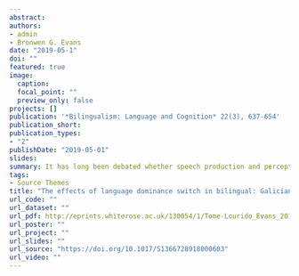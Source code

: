 ```yaml
---
abstract:
authors:
- admin
- Bronwen G. Evans
date: "2019-05-1"
doi: ""
featured: true
image:
  caption: 
  focal_point: ""
  preview_only: false
projects: []
publication: '*Bilingualism: Language and Cognition* 22(3), 637-654'
publication_short:
publication_types:
- "2"
publishDate: "2019-05-01"
slides: 
summary: It has long been debated whether speech production and perception remain flexible in adulthood. The current study investigates the effects of language dominance switch in Galician new speakers (neofalantes) who are raised with Spanish as a primary language and learn Galician at an early age in a bilingual environment, but in adolescence, decide to switch to using Galician almost exclusively, for ideological reasons. Results showed that neofalantes pattern with Spanish-dominants in their perception and production of mid-vowel and fricative contrasts, but with Galician-dominants in their realisation of unstressed word-final vowels, a highly salient feature of Galician. These results are taken to suggest that despite early exposure to Galician, high motivation and almost exclusive Galician language use post-switch, there are limitations to what neofalantes can learn in both production and perception, but that the hybrid categories they appear to develop may function as opportunities to mark identity within a particular community.
tags:
- Source Themes
title: "The effects of language dominance switch in bilingual: Galician new speakers' speech production and perception"
url_code: ""
url_dataset: ""
url_pdf: http://eprints.whiterose.ac.uk/130054/1/Tome-Lourido_Evans_2018_BLC_pre-print.pdf
url_poster: ""
url_project: ""
url_slides: ""
url_source: "https://doi.org/10.1017/S1366728918000603"
url_video: ""
---
```

